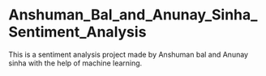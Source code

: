 # Anshuman_Bal_and_Anunay_Sinha_Sentiment_Analysis
 This is a sentiment analysis project made by Anshuman bal and Anunay sinha with the help of machine learning.
